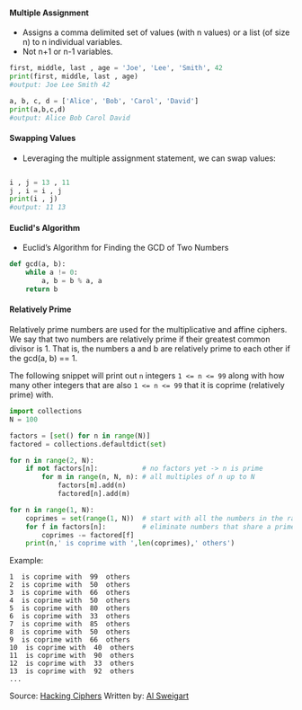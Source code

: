 #### Multiple Assignment

- Assigns a comma delimited set of values (with n values) or a list (of size n) to n individual variables.
- Not n+1 or n-1 variables.

```python
first, middle, last , age = 'Joe', 'Lee', 'Smith', 42
print(first, middle, last , age)
#output: Joe Lee Smith 42

a, b, c, d = ['Alice', 'Bob', 'Carol', 'David']
print(a,b,c,d)
#output: Alice Bob Carol David
```

#### Swapping Values

- Leveraging the multiple assignment statement, we can swap values:
```python

i , j = 13 , 11
j , i = i , j
print(i , j)
#output: 11 13
```

#### Euclid's Algorithm

- Euclid’s Algorithm for Finding the GCD of Two Numbers

```python
def gcd(a, b):
    while a != 0:
        a, b = b % a, a
    return b
```
#### Relatively Prime

Relatively prime numbers are used for the multiplicative and affine ciphers. We say that two numbers are relatively prime if their greatest common divisor is 1. That is, the numbers a and b are relatively prime to each other if the gcd(a, b) == 1.

The following snippet will print out `n` integers `1 <= n <= 99` along with how many other integers that are also `1 <= n <= 99` that it is coprime (relatively prime) with.

```python
import collections
N = 100

factors = [set() for n in range(N)]
factored = collections.defaultdict(set)

for n in range(2, N):
    if not factors[n]:           # no factors yet -> n is prime
        for m in range(n, N, n): # all multiples of n up to N
            factors[m].add(n)
            factored[n].add(m)

for n in range(1, N):
    coprimes = set(range(1, N))  # start with all the numbers in the range
    for f in factors[n]:         # eliminate numbers that share a prime factor
        coprimes -= factored[f]
    print(n,' is coprime with ',len(coprimes),' others')
```

Example:

```
1  is coprime with  99  others
2  is coprime with  50  others
3  is coprime with  66  others
4  is coprime with  50  others
5  is coprime with  80  others
6  is coprime with  33  others
7  is coprime with  85  others
8  is coprime with  50  others
9  is coprime with  66  others
10  is coprime with  40  others
11  is coprime with  90  others
12  is coprime with  33  others
13  is coprime with  92  others
...
```

Source: [Hacking Ciphers](https://inventwithpython.com/hackingciphers.pdf) Written by: [Al Sweigart](https://inventwithpython.com/about.html)
